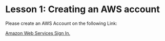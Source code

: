 # Lesson 1: Creating an AWS account

Please create an AWS Account on the following Link:

[Amazon Web Services Sign In.](https://www.amazon.com/ap/signin?openid.assoc_handle=aws&openid.return_to=https%3A%2F%2Fsignin.aws.amazon.com%2Foauth%3Fresponse_type%3Dcode%26client_id%3Darn%253Aaws%253Aiam%253A%253A015428540659%253Auser%252Fawssignupportal%26redirect_uri%3Dhttps%253A%252F%252Fportal.aws.amazon.com%252Fbilling%252Fsignup%253Fredirect_url%253Dhttps%25253A%25252F%25252Faws.amazon.com%25252Fregistration-confirmation%2526state%253DhashArgs%252523%2526isauthcode%253Dtrue%26noAuthCookie%3Dtrue&openid.mode=checkid_setup&openid.ns=http%3A%2F%2Fspecs.openid.net%2Fauth%2F2.0&openid.identity=http%3A%2F%2Fspecs.openid.net%2Fauth%2F2.0%2Fidentifier_select&openid.claimed_id=http%3A%2F%2Fspecs.openid.net%2Fauth%2F2.0%2Fidentifier_select&action=&disableCorpSignUp=&clientContext=&marketPlaceId=&poolName=&authCookies=&pageId=aws.ssop&siteState=pre-register%2Cen_US&accountStatusPolicy=P1&sso=&openid.pape.preferred_auth_policies=MultifactorPhysical&openid.pape.max_auth_age=120&openid.ns.pape=http%3A%2F%2Fspecs.openid.net%2Fextensions%2Fpape%2F1.0&server=%2Fap%2Fsignin%3Fie%3DUTF8&accountPoolAlias=&forceMobileApp=0&language=en_US&forceMobileLayout=0)

